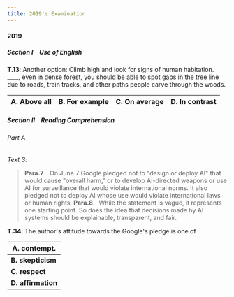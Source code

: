 ```yaml
---
title: 2019's Examination
---
```


#### 2019

##### Section I&emsp;Use of English

**T.13**: Another option: Climb high and look for signs of human habitation. ____, even in dense forest, you should be able to spot gaps in the tree line due to roads, train tracks, and other paths people carve through the woods.

| A. Above all | B. For example | C. On average | D. In contrast |
| ------------ | :------------: | ------------- | -------------- |

##### Section II&emsp;Reading Comprehension

###### Part A

*Text 3*:

> **Para.7**&emsp;On June 7 Google pledged not to "design or deploy AI" that would cause "overall harm," or to develop AI-directed weapons or use AI for surveillance that would violate international norms. It also pledged not to deploy AI whose use would violate international laws or human rights.
> **Para.8**&emsp;While the statement is vague, it represents one starting point. So does the idea that decisions made by AI systems should be explainable, transparent, and fair.

**T.34**: The author's attitude towards the Google's pledge is one of

| A. contempt.      |
| ----------------- |
| **B. skepticism** |
| **C. respect**    |
| **D. affirmation** |
